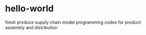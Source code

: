 # hello-world
fresh produce supply chain model
programming codes for product assembly and distribution

